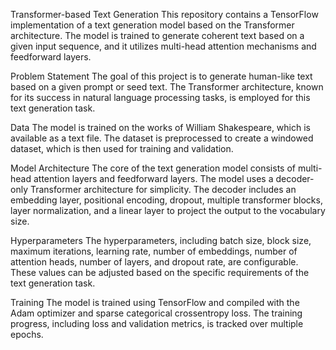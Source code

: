 Transformer-based Text Generation
This repository contains a TensorFlow implementation of a text generation model based on the Transformer architecture. The model is trained to generate coherent text based on a given input sequence, and it utilizes multi-head attention mechanisms and feedforward layers.

Problem Statement
The goal of this project is to generate human-like text based on a given prompt or seed text. The Transformer architecture, known for its success in natural language processing tasks, is employed for this text generation task.

Data
The model is trained on the works of William Shakespeare, which is available as a text file. The dataset is preprocessed to create a windowed dataset, which is then used for training and validation.

Model Architecture
The core of the text generation model consists of multi-head attention layers and feedforward layers. The model uses a decoder-only Transformer architecture for simplicity. The decoder includes an embedding layer, positional encoding, dropout, multiple transformer blocks, layer normalization, and a linear layer to project the output to the vocabulary size.

Hyperparameters
The hyperparameters, including batch size, block size, maximum iterations, learning rate, number of embeddings, number of attention heads, number of layers, and dropout rate, are configurable. These values can be adjusted based on the specific requirements of the text generation task.

Training
The model is trained using TensorFlow and compiled with the Adam optimizer and sparse categorical crossentropy loss. The training progress, including loss and validation metrics, is tracked over multiple epochs.
